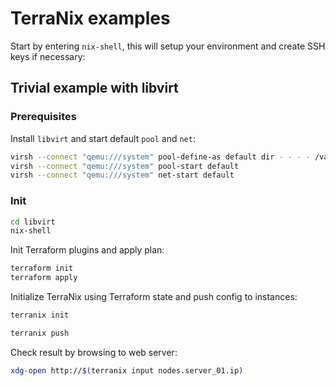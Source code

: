 # TerraNix examples

Start by entering `nix-shell`, this will setup your environment and create SSH
keys if necessary:

## Trivial example with libvirt

### Prerequisites

Install `libvirt` and start default `pool` and `net`:

```sh
virsh --connect "qemu:///system" pool-define-as default dir - - - - /var/lib/libvirt/images
virsh --connect "qemu:///system" pool-start default
virsh --connect "qemu:///system" net-start default
```

### Init

```sh
cd libvirt
nix-shell
```

Init Terraform plugins and apply plan:

```sh
terraform init
terraform apply
```

Initialize TerraNix using Terraform state and push config to instances:

```sh
terranix init
```

```sh
terranix push
```

Check result by browsing to web server:

```sh
xdg-open http://$(terranix input nodes.server_01.ip)
```
